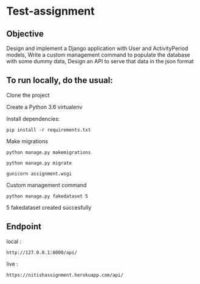 # Test-assignment

## Objective
Design and implement a Django application with User and ActivityPeriod models,
Write a custom management command to populate the database with some dummy data,
Design an API to serve that data in the json format

## To run locally, do the usual:

Clone the project

Create a Python 3.6 virtualenv

Install dependencies:

    pip install -r requirements.txt
  
Make migrations

    python manage.py makemigrations
  
    python manage.py migrate
  
    gunicorn assignment.wsgi
  
Custom management command

    python manage.py fakedataset 5
 
 5 fakedataset created succesfully
 
 ## Endpoint

local : 

    http://127.0.0.1:8000/api/

live : 

    https://nitishassignment.herokuapp.com/api/
